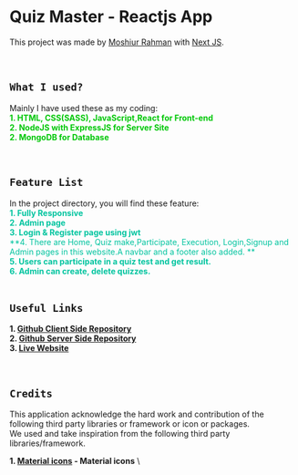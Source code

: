 # Quiz Master - Reactjs App

This project was made by [Moshiur Rahman](https://github.com/dev-moshiur) with [Next JS](https://github.com/facebook/create-next-app).

<br>

## **`What I used?`**

Mainly I have used these as my coding: \
<span style="color:#00C707">**1. HTML, CSS(SASS), JavaScript,React for Front-end** </span> \
<span style="color:#00C707">**2. NodeJS with ExpressJS for Server Site** </span> \
<span style="color:#00C707">**2. MongoDB for Database** </span>

<br>

## **`Feature List`**

In the project directory, you will find these feature: \
<span style="color:#00C49F">**1. Fully Responsive** </span> \
<span style="color:#00C49F">**2. Admin page** </span> \
<span style="color:#00C49F">**3. Login & Register page using jwt** </span> \
<span style="color:#00C49F">**4. There are Home, Quiz make,Participate, Execution, Login,Signup and Admin pages in this
website.A navbar and a footer also added. **<span> \
<span style="color:#00C49F">**5. Users can participate in a quiz test and get result.** </span> \
<span style="color:#00C49F">**6. Admin can create, delete quizzes.** </span>\
<br>

## **`Useful Links`**

**1. [Github Client Side Repository](https://github.com/dev-moshiur/quiz-master)** \
**2. [Github Server Side Repository](https://github.com/dev-moshiur/quiz-master-api)** \
**3. [Live Website](https://quiz-master-tau.vercel.app)**

<br>

## **`Credits`**

This application acknowledge the hard work and contribution of the following third party libraries or framework or icon or packages. <br> We used and take inspiration from the following third party libraries/framework.

**1. [Material icons](https://mui.com/material-ui/material-icons) - Material icons** \
